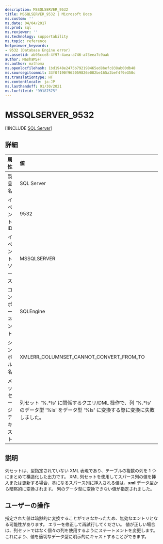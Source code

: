 ```yaml
---
description: MSSQLSERVER_9532
title: MSSQLSERVER_9532 | Microsoft Docs
ms.custom: ''
ms.date: 04/04/2017
ms.prod: sql
ms.reviewer: ''
ms.technology: supportability
ms.topic: reference
helpviewer_keywords:
- 9532 (Database Engine error)
ms.assetid: ab95cce8-4f97-4aea-a746-a73eea7c9aab
author: MashaMSFT
ms.author: mathoma
ms.openlocfilehash: 1bd1948e2475b792198465ed8befc838ab00db48
ms.sourcegitcommit: 33f0f190f962059826e002be165a2bef4f9e350c
ms.translationtype: HT
ms.contentlocale: ja-JP
ms.lasthandoff: 01/30/2021
ms.locfileid: "99187575"
---
```

# <a name="mssqlserver_9532"></a>MSSQLSERVER_9532
 [!INCLUDE [SQL Server](../../includes/applies-to-version/sqlserver.md)]
  
## <a name="details"></a>詳細  
  
| 属性 | 値 |  
| :-------- | :---- |  
|製品名|SQL Server|  
|イベント ID|9532|  
|イベント ソース|MSSQLSERVER|  
|コンポーネント|SQLEngine|  
|シンボル名|XMLERR_COLUMNSET_CANNOT_CONVERT_FROM_TO|  
|メッセージ テキスト|列セット '%.*ls' に関係するクエリ/DML 操作で、列 '%.\*ls' のデータ型 '%ls' をデータ型 '%ls' に変換する際に変換に失敗しました。|  
  
## <a name="explanation"></a>説明  
列セットは、型指定されていない XML 表現であり、テーブルの複数の列を 1 つにまとめて構造化した出力です。 XML 列セットを使用してスパース列の値を挿入または更新する場合、基になるスパース列に挿入される値は、**xml** データ型から暗黙的に変換されます。 列のデータ型に変換できない値が指定されました。  
  
## <a name="user-action"></a>ユーザーの操作  
指定された値は暗黙的に変換することができなかったため、無効なエントリとなる可能性があります。 エラーを修正して再試行してください。 値が正しい場合は、列セットではなく個々の列を使用するようにステートメントを変更します。 これにより、値を適切なデータ型に明示的にキャストすることができます。  
  
